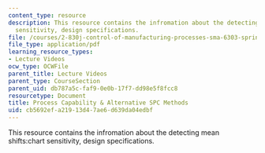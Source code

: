 ```yaml
---
content_type: resource
description: This resource contains the infromation about the detecting mean shifts:chart
  sensitivity, design specifications.
file: /courses/2-830j-control-of-manufacturing-processes-sma-6303-spring-2008/cb5692efa21913d47ae6d639da04edbf_lecture8.pdf
file_type: application/pdf
learning_resource_types:
- Lecture Videos
ocw_type: OCWFile
parent_title: Lecture Videos
parent_type: CourseSection
parent_uid: db787a5c-faf9-0e0b-17f7-dd98e5f8fcc8
resourcetype: Document
title: Process Capability & Alternative SPC Methods
uid: cb5692ef-a219-13d4-7ae6-d639da04edbf
---
```

This resource contains the infromation about the detecting mean shifts:chart sensitivity, design specifications.

